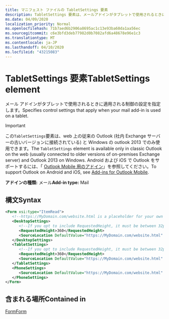 ```yaml
---
title: マニフェスト ファイルの TabletSettings 要素
description: TabletSettings 要素は、メールアドインがタブレットで使用されるときに適用する制御の設定を指定します。
ms.date: 04/09/2020
localization_priority: Normal
ms.openlocfilehash: 71b7aed6b2906a8695ac1c13e93ba60da1aa56ec
ms.sourcegitcommit: c6e3bfd3deb77982d0b7082afd6a48678e96e1c3
ms.translationtype: MT
ms.contentlocale: ja-JP
ms.lasthandoff: 04/10/2020
ms.locfileid: "43215083"
---
```

# <a name="tabletsettings-element"></a><span data-ttu-id="61d0c-103">TabletSettings 要素</span><span class="sxs-lookup"><span data-stu-id="61d0c-103">TabletSettings element</span></span>

<span data-ttu-id="61d0c-104">メール アドインがタブレットで使用されるときに適用される制御の設定を指定します。</span><span class="sxs-lookup"><span data-stu-id="61d0c-104">Specifies control settings that apply when your mail add-in is used on a tablet.</span></span>

> [!IMPORTANT]
> <span data-ttu-id="61d0c-105">この`TabletSettings`要素は、web 上の従来の Outlook (社内 Exchange サーバーの古いバージョンに接続されている) と Windows の outlook 2013 でのみ使用できます。</span><span class="sxs-lookup"><span data-stu-id="61d0c-105">The `TabletSettings` element is available only in classic Outlook on the web (usually connected to older versions of on-premises Exchange server) and Outlook 2013 on Windows.</span></span> <span data-ttu-id="61d0c-106">Android および iOS で Outlook をサポートするには、「 [Outlook Mobile 用のアドイン](../../outlook/outlook-mobile-addins.md)」を参照してください。</span><span class="sxs-lookup"><span data-stu-id="61d0c-106">To support Outlook on Android and iOS, see [Add-ins for Outlook Mobile](../../outlook/outlook-mobile-addins.md).</span></span>

<span data-ttu-id="61d0c-107">**アドインの種類:** メール</span><span class="sxs-lookup"><span data-stu-id="61d0c-107">**Add-in type:** Mail</span></span>

## <a name="syntax"></a><span data-ttu-id="61d0c-108">構文</span><span class="sxs-lookup"><span data-stu-id="61d0c-108">Syntax</span></span>

```XML
<Form xsi:type="ItemRead">
   <!--https://MyDomain.com/website.html is a placeholder for your own add-in website.-->
   <DesktopSettings>
      <!--If you opt to include RequestedHeight, it must be between 32px to 450px, inclusive.-->
      <RequestedHeight>360</RequestedHeight>
      <SourceLocation DefaultValue="https://MyDomain.com/website.html" />
   </DesktopSettings>
   <TabletSettings>
      <!--If you opt to include RequestedHeight, it must be between 32px to 450px, inclusive.-->
      <RequestedHeight>360</RequestedHeight>
      <SourceLocation DefaultValue="https://MyDomain.com/website.html" />
   </TabletSettings>
   <PhoneSettings>
      <SourceLocation DefaultValue="https://MyDomain.com/website.html" />
   </PhoneSettings>
</Form>
```

## <a name="contained-in"></a><span data-ttu-id="61d0c-109">含まれる場所</span><span class="sxs-lookup"><span data-stu-id="61d0c-109">Contained in</span></span>

[<span data-ttu-id="61d0c-110">Form</span><span class="sxs-lookup"><span data-stu-id="61d0c-110">Form</span></span>](form.md)
